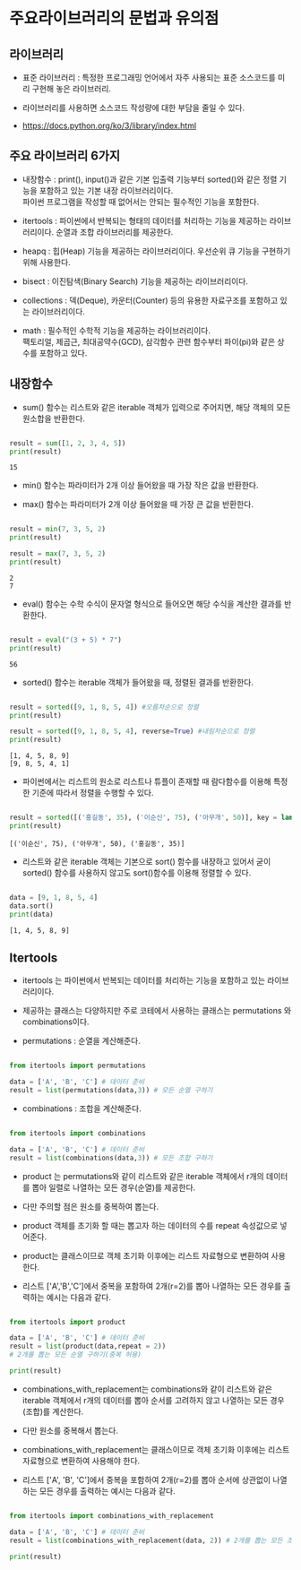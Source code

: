 # 주요라이브러리의 문법과 유의점

## 라이브러리

- 표준 라이브러리 : 특정한 프로그래밍 언어에서 자주 사용되는 표준 소스코드를 미리 구현해 놓은 라이브러리.

- 라이브러리를 사용하면 소스코드 작성량에 대한 부담을 줄일 수 있다.

- https://docs.python.org/ko/3/library/index.html

## 주요 라이브러리 6가지

- 내장함수 : print(), input()과 같은 기본 입출력 기능부터 sorted()와 같은 정렬 기능을 포함하고 있는 기본 내장 라이브러리이다. <br> 파이썬 프로그램을 작성할 때 없어서는 안되는 필수적인 기능을 포함한다.

- itertools : 파이썬에서 반복되는 형태의 데이터를 처리하는 기능을 제공하는 라이브러리이다. 순열과 조합 라이브러리를 제공한다.

- heapq : 힙(Heap) 기능을 제공하는 라이브러리이다. 우선순위 큐 기능을 구현하기위해 사용한다.

- bisect : 이진탐색(Binary Search) 기능을 제공하는 라이브러리이다.

- collections : 덱(Deque), 카운터(Counter) 등의 유용한 자료구조를 포함하고 있는 라이브러리이다.

- math : 필수적인 수학적 기능을 제공하는 라이브러리이다. <br> 팩토리얼, 제곱근, 최대공약수(GCD), 삼각함수 관련 함수부터 파이(pi)와 같은 상수를 포함하고 있다.

## 내장함수

- sum() 함수는 리스트와 같은 iterable 객체가 입력으로 주어지면, 해당 객체의 모든 원소합을 반환한다.

```python

result = sum([1, 2, 3, 4, 5])
print(result)

```

    15

- min() 함수는 파라미터가 2개 이상 들어왔을 때 가장 작은 값을 반환한다.

- max() 함수는 파라미터가 2개 이상 들어왔을 때 가장 큰 값을 반환한다.

```python

result = min(7, 3, 5, 2)
print(result)

result = max(7, 3, 5, 2)
print(result)

```

    2
    7

- eval() 함수는 수학 수식이 문자열 형식으로 들어오면 해당 수식을 계산한 결과를 반환한다.

```python

result = eval("(3 + 5) * 7")
print(result)

```

    56

- sorted() 함수는 iterable 객체가 들어왔을 때, 정렬된 결과를 반환한다.

```python

result = sorted([9, 1, 8, 5, 4]) #오름차순으로 정렬
print(result)

result = sorted([9, 1, 8, 5, 4], reverse=True) #내림차순으로 정렬
print(result)

```

    [1, 4, 5, 8, 9]
    [9, 8, 5, 4, 1]

- 파이썬에서는 리스트의 원소로 리스트나 튜플이 존재할 때 람다함수를 이용해 특정한 기준에 따라서 정렬을 수행할 수 있다.

```python

result = sorted([('홍길동', 35), ('이순신', 75), ('아무개', 50)], key = lambda x : x[1], reverse=True)
print(result)

```

    [('이순신', 75), ('아무개', 50), ('홍길동', 35)]

- 리스트와 같은 iterable 객체는 기본으로 sort() 함수를 내장하고 있어서 굳이 sorted() 함수를 사용하지 않고도 sort()함수를 이용해 정렬할 수 있다.

```python

data = [9, 1, 8, 5, 4]
data.sort()
print(data)

```

    [1, 4, 5, 8, 9]

## Itertools

- itertools 는 파이썬에서 반복되는 데이터를 처리하는 기능을 포함하고 있는 라이브러리이다.

- 제공하는 클래스는 다양하지만 주로 코테에서 사용하는 클래스는 permutations 와 combinations이다.

- permutations : 순열을 계산해준다.

```python

from itertools import permutations

data = ['A', 'B', 'C'] # 데이터 준비
result = list(permutations(data,3)) # 모든 순열 구하기

```

- combinations : 조합을 계산해준다.

```python

from itertools import combinations

data = ['A', 'B', 'C'] # 데이터 준비
result = list(combinations(data,3)) # 모든 조합 구하기

```

- product 는 permutations와 같이 리스트와 같은 iterable 객체에서 r개의 데이터를 뽑아 일렬로 나열하는 모든 경우(순열)를 제공한다.

- 다만 주의할 점은 원소를 중복하여 뽑는다.

- product 객체를 초기화 할 때는 뽑고자 하는 데이터의 수를 repeat 속성값으로 넣어준다.

- product는 클래스이므로 객체 초기화 이후에는 리스트 자료형으로 변환하여 사용한다.

- 리스트 ['A','B','C']에서 중복을 포함하여 2개(r=2)를 뽑아 나열하는 모든 경우를 출력하는 예시는 다음과 같다.

```python

from itertools import product

data = ['A', 'B', 'C'] # 데이터 준비
result = list(product(data,repeat = 2))
# 2개를 뽑는 모든 순열 구하기(중복 허용)

print(result)

```

- combinations_with_replacement는 combinations와 같이 리스트와 같은 iterable 객체에서 r개의 데이터를 뽑아 순서를 고려하지 않고 나열하는 모든 경우(조합)를 계산한다.

- 다만 원소를 중복해서 뽑는다.

- combinations_with_replacement는 클래스이므로 객체 초기화 이후에는 리스트 자료형으로 변환하여 사용해야 한다.

- 리스트 ['A', 'B', 'C']에서 중복을 포함하여 2개(r=2)를 뽑아 순서에 상관없이 나열하는 모든 경우를 출력하는 예시는 다음과 같다.

```python

from itertools import combinations_with_replacement

data = ['A', 'B', 'C'] # 데이터 준비
result = list(combinations_with_replacement(data, 2)) # 2개를 뽑는 모든 조합 구하기(중복 허용)

print(result)

```
